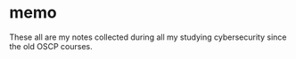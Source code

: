 # memo
These all are my notes collected during all my studying cybersecurity since the old OSCP courses. 

